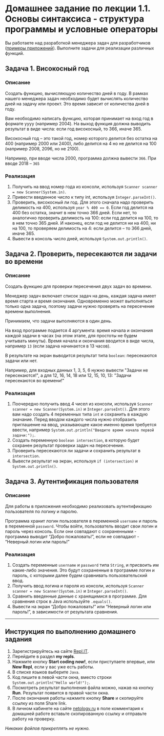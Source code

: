 Домашнее задание по лекции 1.1. Основы синтаксиса - структура программы и условные операторы
==
Вы работаете над разработкой менеджера задач для разработчиков ([примеры приложений](https://netology.ru/blog/5-todo)). Выполните задачи для реализации различных функций.

## Задача 1. Високосный год
### Описание

Создать функцию, вычисляющую количество дней в году.
В рамках нашего менеджера задач необходимо будет вычислять количество дней на задачу или проект. Это время зависит от количества дней в году.

Вам необходимо написать функцию, которая принимает на вход год в формате yyyy (например 2004).
На выход функция должна выводить результат в виде числа: если год високосный, то 366, иначе 365.

Високосный год – это такой год, номер которого делится без остатка на 400 (например 2000 или 2400), либо делится на 4 но не делится на 100 (например 2008, 2096, но не 2100).

Например, при вводе числа 2000, программа должна вывести `366`. При вводе 2018 – `365`

### Реализация
1. Получить на ввод номер года из консоли, используя `Scanner scanner = new Scanner(System.in)`.
2. Привести введенное число к типу int, используя `Integer.parseInt()`.
3. Проверить, високосный ли год. Для этого сначала надо проверить делимость на 400, используя `year % 400 == 0`. Если год делится на 400 без остатка, значит в нем точно 366 дней. Если нет, то аналогично проверить делимость на 100: если год делится на 100, то в нем точно 365 дней. И наконец, если год не делится ни на 400, ни на 100, то проверяем делимость на 4: если делится – то 366 дней, иначе 365.
4. Вывести в консоль число дней, используя `System.out.println()`.

## Задача 2. Проверить, пересекаются ли задачи во времени
### Описание

Создать функцию для проверки пересечения двух задач во времени.

Менеджер задач включает список задач на день, каждая задача имеет время старта и время окончания. Одновременно может выполняться только одна задача, поэтому задачи нужно проверять на пересечение времени выполнения.

Принимаем, что задачи выполняются в один день.

На вход программе подается 4 аргумента: время начала и окончания каждой задачи в часах (на этом этапе, для простоты не будем учитывать минуты). Время начала и окончания вводится в виде числа, например `13` (если задача начинается в 13 часов).

В результате на экран выводится результат типа `boolean`: пересекаются задачи или нет.

Например, для входных данных 1, 3, 5, 6 нужно вывести "Задачи не пересекаются!", а для 12, 16, 14, 18 или 12, 15, 10, 13: "Задачи пересекаются во времени!"


### Реализация
1. Поочередно получить ввод 4 чисел из консоли, используя `Scanner scanner = new Scanner(System.in)` и `Integer.parseInt()`. Для этого вам надо создать 4 переменных типа `int` и сохранить в каждую значание. Перед вводом каждого числа нужно отобразить приглашение на ввод, указывающее какое именно время требуется ввести, например `System.out.println("Введите время начала первой задачи:");`.
2. Создать переменную `boolean intersection`, в которую будет сохранен результат проверки задач на пересечение.
3. Проверить пересекаются ли задачи и сохранить результат в `intersection`.
4. Вывести результат на экран, используя `if (intersection)` и  `System.out.println()`.

## Задача 3. Аутентификация пользователя
### Описание
Для работы в приложения необходимо реализовать аутентификацию пользователя по логину и паролю.

Программа хранит логин пользователя в переменной `username` и пароль в переменной `password`. Чтобы войти, пользователь вводит свои логин и пароль через консоль. Если они совпадают с сохраненными - программа выводит “Добро пожаловать!”, если не совпадают - “Неверный логин или пароль!”

### Реализация
1. Создать переменные `username` и `password` типа `String`, и присвоить им какие-либо значения. Это будут сохраненные в программе логин и пароль, с которыми далее будем сравнивать пользовательский ввод.
2. Получить ввод логина и пароля из консоли, используя `Scanner scanner = new Scanner(System.in)` и `Integer.parseInt()`.
3. Сравнить введенные данные с хранящимися в программе. Для сравнения строк в Java используйте `.equals()`.
4. Вывести на экран “Добро пожаловать!” или “Неверный логин или пароль!”, в зависимости от результата сравнения.

***

## Инструкция по выполнению домашнего задания

1. Зарегистрируйтесь на сайте [Repl.IT](http://repl.it/).
2. Перейдите в раздел **my repls**.
3. Нажмите кнопку **Start coding now!**, если приступаете впервые, или **New Repl**, если у вас уже есть работы.
4. В списке языков выберите `Java`.
5. Код пишите в левой части окна, вместо строки `System.out.println("Hello world!");`.
6. Посмотреть результат выполнения файла можно, нажав на кнопку **Run**. Результат появится в правой части окна.
7. После окончания работы нажмите кнопку **Share** и скопируйте ссылку из поля Share link.
8. В личном кабинете на сайте [netology.ru](http://netology.ru/) в поле комментария к домашней работе вставьте скопированную ссылку и отправьте работу на проверку.

*Никаких файлов прикреплять не нужно.*
